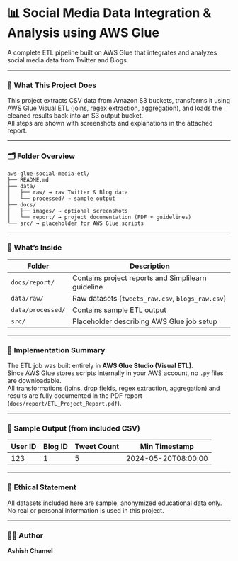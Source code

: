 # 📊 Social Media Data Integration & Analysis using AWS Glue  

A complete ETL pipeline built on AWS Glue that integrates and analyzes social media data from Twitter and Blogs.

---

### 🧠 What This Project Does
This project extracts CSV data from Amazon S3 buckets, transforms it using AWS Glue Visual ETL (joins, regex extraction, aggregation), and loads the cleaned results back into an S3 output bucket.  
All steps are shown with screenshots and explanations in the attached report.

---

### 🗂️ Folder Overview

```
aws-glue-social-media-etl/
├── README.md
├── data/
│   ├── raw/ → raw Twitter & Blog data
│   └── processed/ → sample output
├── docs/
│   ├── images/ → optional screenshots
│   └── report/ → project documentation (PDF + guidelines)
└── src/ → placeholder for AWS Glue scripts
```

---

### 📄 What’s Inside

| Folder | Description |
|--------|--------------|
| `docs/report/` | Contains project reports and Simplilearn guideline |
| `data/raw/` | Raw datasets (`tweets_raw.csv`, `blogs_raw.csv`) |
| `data/processed/` | Contains sample ETL output |
| `src/` | Placeholder describing AWS Glue job setup |

---

### 🧾 Implementation Summary
The ETL job was built entirely in **AWS Glue Studio (Visual ETL)**.  
Since AWS Glue stores scripts internally in your AWS account, no `.py` files are downloadable.  
All transformations (joins, drop fields, regex extraction, aggregation) and results are fully documented in the PDF report (`docs/report/ETL_Project_Report.pdf`).

---

### 🧩 Sample Output (from included CSV)

| User ID | Blog ID | Tweet Count | Min Timestamp |
|----------|----------|-------------|----------------|
| 123 | 1 | 5 | 2024-05-20T08:00:00 |

---

### 🧠 Ethical Statement
All datasets included here are sample, anonymized educational data only.  
No real or personal information is used in this project.

---

### 🧑‍💻 Author
**Ashish Chamel**  
